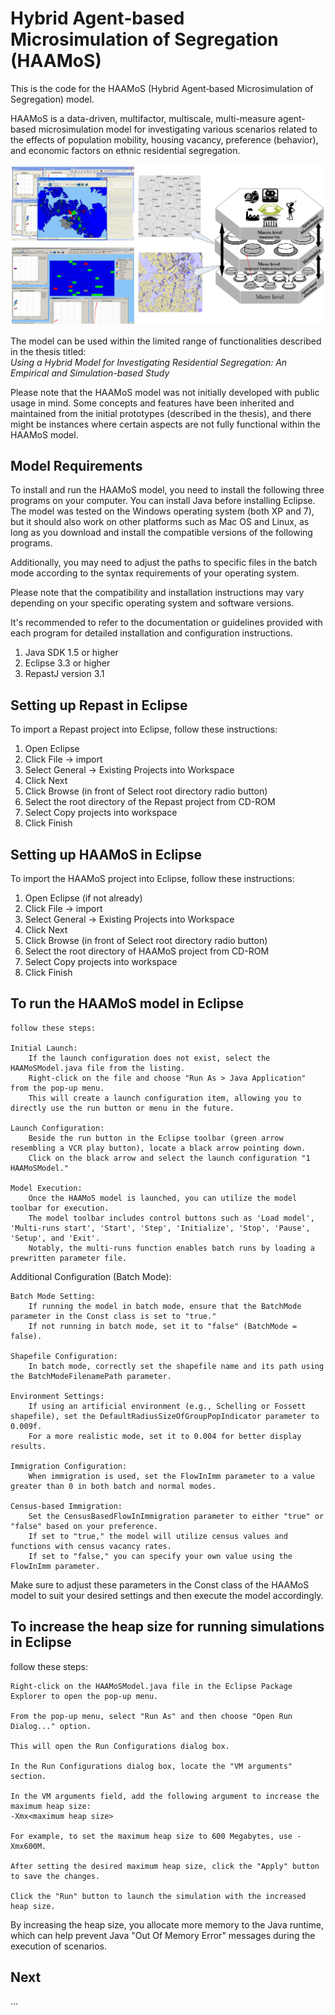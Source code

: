 # Hybrid Agent‐based Microsimulation of Segregation (HAAMoS)

This is the code for the HAAMoS (Hybrid Agent‐based Microsimulation of Segregation) model.

HAAMoS is a data-driven, multifactor, multiscale, multi-measure agent-based microsimulation model for investigating various scenarios related to the effects of population mobility, housing vacancy, preference (behavior), and economic factors on ethnic residential segregation.

![HAAMoS Hybrid Model](./Images/HAAMoS.png)

The model can be used within the limited range of functionalities described in the thesis titled:  
*Using a Hybrid Model for Investigating Residential Segregation: An Empirical and Simulation-based Study*

Please note that the HAAMoS model was not initially developed with public usage in mind. Some concepts and features have been inherited and maintained from the initial prototypes (described in the thesis), and there might be instances where certain aspects are not fully functional within the HAAMoS model.

## Model Requirements

To install and run the HAAMoS model, you need to install the following three programs on your computer. 
You can install Java before installing Eclipse. 
The model was tested on the Windows operating system (both XP and 7), but it should also work on other platforms such as Mac OS and Linux, as long as you download and install the compatible versions of the following programs. 

Additionally, you may need to adjust the paths to specific files in the batch mode according to the syntax requirements of your operating system.

Please note that the compatibility and installation instructions may vary depending on your specific operating system and software versions. 

It's recommended to refer to the documentation or guidelines provided with each program for detailed installation and configuration instructions.

1)	Java SDK 1.5 or higher
2)	Eclipse 3.3 or higher
3)	RepastJ version 3.1

## Setting up Repast in Eclipse

To import a Repast project into Eclipse, follow these instructions:

1.	Open Eclipse
2.	Click File -> import 
3.	Select General -> Existing Projects into Workspace
4.	Click Next
5.	Click Browse (in front of Select root directory radio button) 
6.	Select the root directory of the Repast project from CD-ROM
7.	Select Copy projects into workspace 
8.	Click Finish

## Setting up HAAMoS in Eclipse

To import the HAAMoS project into Eclipse, follow these instructions:

1.	Open Eclipse (if not already)
2.	Click File -> import 
3.	Select General -> Existing Projects into Workspace
4.	Click Next
5.	Click Browse (in front of Select root directory radio button) 
6.	Select the root directory of HAAMoS project from CD-ROM
7.	Select Copy projects into workspace 
8.	Click Finish

## To run the HAAMoS model in Eclipse

    follow these steps:

    Initial Launch:
        If the launch configuration does not exist, select the HAAMoSModel.java file from the listing.
        Right-click on the file and choose "Run As > Java Application" from the pop-up menu.
        This will create a launch configuration item, allowing you to directly use the run button or menu in the future.

    Launch Configuration:
        Beside the run button in the Eclipse toolbar (green arrow resembling a VCR play button), locate a black arrow pointing down.
        Click on the black arrow and select the launch configuration "1 HAAMoSModel."

    Model Execution:
        Once the HAAMoS model is launched, you can utilize the model toolbar for execution.
        The model toolbar includes control buttons such as 'Load model', 'Multi-runs start', 'Start', 'Step', 'Initialize', 'Stop', 'Pause', 'Setup', and 'Exit'.
        Notably, the multi-runs function enables batch runs by loading a prewritten parameter file.

Additional Configuration (Batch Mode):

    Batch Mode Setting:
        If running the model in batch mode, ensure that the BatchMode parameter in the Const class is set to "true."
        If not running in batch mode, set it to "false" (BatchMode = false).

    Shapefile Configuration:
        In batch mode, correctly set the shapefile name and its path using the BatchModeFilenamePath parameter.

    Environment Settings:
        If using an artificial environment (e.g., Schelling or Fossett shapefile), set the DefaultRadiusSizeOfGroupPopIndicator parameter to 0.009f.
        For a more realistic mode, set it to 0.004 for better display results.

    Immigration Configuration:
        When immigration is used, set the FlowInImm parameter to a value greater than 0 in both batch and normal modes.

    Census-based Immigration:
        Set the CensusBasedFlowInImmigration parameter to either "true" or "false" based on your preference.
        If set to "true," the model will utilize census values and functions with census vacancy rates.
        If set to "false," you can specify your own value using the FlowInImm parameter.

Make sure to adjust these parameters in the Const class of the HAAMoS model to suit your desired settings and then execute the model accordingly.

## To increase the heap size for running simulations in Eclipse

follow these steps:

    Right-click on the HAAMoSModel.java file in the Eclipse Package Explorer to open the pop-up menu.

    From the pop-up menu, select "Run As" and then choose "Open Run Dialog..." option.

    This will open the Run Configurations dialog box.

    In the Run Configurations dialog box, locate the "VM arguments" section.

    In the VM arguments field, add the following argument to increase the maximum heap size:
    -Xmx<maximum heap size>

    For example, to set the maximum heap size to 600 Megabytes, use -Xmx600M.

    After setting the desired maximum heap size, click the "Apply" button to save the changes.

    Click the "Run" button to launch the simulation with the increased heap size.

By increasing the heap size, you allocate more memory to the Java runtime, which can help prevent Java "Out Of Memory Error" messages during the execution of scenarios.



## Next
...
